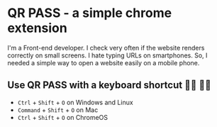 # QR PASS - a simple chrome extension 
I'm a Front-end developer. I check very often if the website renders correctly on small screens. I hate typing URLs on smartphones. So, I needed a simple way to open a website easily on a mobile phone.

## Use QR PASS with a keyboard shortcut 👨‍💻 👩‍💻
- `Ctrl` + `Shift` + `O` on Windows and Linux
- `Command` + `Shift` + `O` on Mac
- `Ctrl` + `Shift` + `O` on ChromeOS